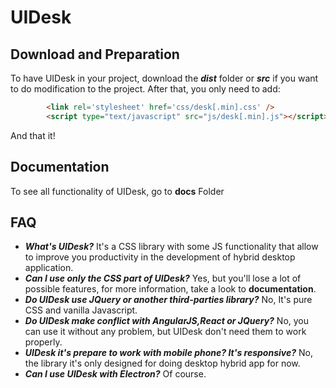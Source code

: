 # UIDesk
## Download and Preparation
To have UIDesk in your project, download the ___dist___ folder or ___src___ if you want to do modification to the project. After that, you only need to add:
```html
		<link rel='stylesheet' href='css/desk[.min].css' />
		<script type="text/javascript" src="js/desk[.min].js"></script>
```
And that it!
## Documentation
To see all functionality of UIDesk, go to __docs__ Folder
## FAQ
- ***What's UIDesk?***
  It's a CSS library with some JS functionality that allow to improve you productivity in the development of hybrid desktop application.
- ***Can I use only the CSS part of UIDesk?***
  Yes, but you'll lose a lot of possible features, for more information, take a look to __documentation__.
- ***Do UIDesk use JQuery or another third-parties library?***
  No, It's pure CSS and vanilla Javascript.
- ***Do UIDesk make conflict with AngularJS,React or JQuery?***
  No, you can use it without any problem, but UIDesk don't need them to work properly.
- ***UIDesk it's prepare to work with mobile phone? It's responsive?***
No, the library it's only designed for doing desktop hybrid app for now.
- ***Can I use UIDesk with Electron?***
  Of course.
